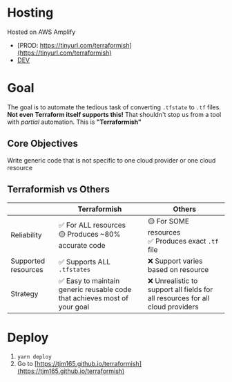 # Hosting

Hosted on AWS Amplify

- [PROD: https://tinyurl.com/terraformish](https://tinyurl.com/terraformish)
- [DEV](https://dev.d330gurt4y4vlq.amplifyapp.com/)

# Goal

The goal is to automate the tedious task of converting `.tfstate` to `.tf` files. **Not even Terraform itself supports this!** That shouldn't stop us from a tool with _partial_ automation. This is **"Terraformish"**

## Core Objectives

Write generic code that is not specific to one cloud provider or one cloud resource

## Terraformish vs Others

|                     | Terraformish                                                              | Others                                                                         |
| ------------------- | ------------------------------------------------------------------------- | ------------------------------------------------------------------------------ |
| Reliability         | ✅ For ALL resources <br/> 🟡 Produces ~80% accurate code                 | 🟡 For SOME resources <br/> ✅ Produces exact `.tf` file                       |
| Supported resources | ✅ Supports ALL `.tfstates`                                               | ❌ Support varies based on resource                                            |
| Strategy            | ✅ Easy to maintain generic reusable code that achieves most of your goal | ❌ Unrealistic to support all fields for all resources for all cloud providers |

# Deploy

1. `yarn deploy`
1. Go to [https://tjm165.github.io/terraformish](https://tjm165.github.io/terraformish)
